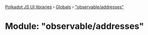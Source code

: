 [Polkadot JS UI libraries](../README.md) › [Globals](../globals.md) › ["observable/addresses"](_observable_addresses_.md)

# Module: "observable/addresses"


